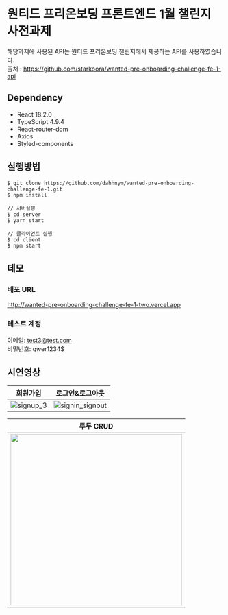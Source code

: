 # 원티드 프리온보딩 프론트엔드 1월 챌린지 사전과제

해당과제에 사용된 API는 원티드 프리온보딩 챌린지에서 제공하는 API를 사용하였습니다. <br>
출처 : https://github.com/starkoora/wanted-pre-onboarding-challenge-fe-1-api

## Dependency

- React 18.2.0
- TypeScript 4.9.4
- React-router-dom
- Axios
- Styled-components

## 실행방법

```
$ git clone https://github.com/dahhnym/wanted-pre-onboarding-challenge-fe-1.git
$ npm install

// 서버실행
$ cd server
$ yarn start

// 클라이언트 실행
$ cd client
$ npm start
```

## 데모

### 배포 URL

http://wanted-pre-onboarding-challenge-fe-1-two.vercel.app

### 테스트 계정

이메일: test3@test.com <br>
비밀번호: qwer1234$

## 시연영상

|                                                      회원가입                                                      |                                                     로그인&로그아웃                                                      |
| :----------------------------------------------------------------------------------------------------------------: | :----------------------------------------------------------------------------------------------------------------------: |
| ![signup_3](https://user-images.githubusercontent.com/74545780/211207693-b409e66e-69c3-4ffd-bdd6-a85003144ef3.gif) | ![signin_signout](https://user-images.githubusercontent.com/74545780/211207130-9a7f3138-573c-4aef-b1e5-6b52a3aa162f.gif) |

|                                                             투두 CRUD                                                             |
| :-------------------------------------------------------------------------------------------------------------------------------: |
| <img src="https://user-images.githubusercontent.com/74545780/211207132-e4429a1a-52b6-4a77-a5b0-f5e311c1399a.gif" width="400px" /> |
